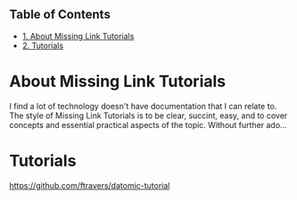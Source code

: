 <div id="table-of-contents">
<h2>Table of Contents</h2>
<div id="text-table-of-contents">
<ul>
<li><a href="#sec-1">1. About Missing Link Tutorials</a></li>
<li><a href="#sec-2">2. Tutorials</a></li>
</ul>
</div>
</div>


# About Missing Link Tutorials<a id="sec-1" name="sec-1"></a>

I find a lot of technology doesn't have documentation that I can
relate to.  The style of Missing Link Tutorials is to be clear,
succint, easy, and to cover concepts and essential practical aspects
of the topic.  Without further ado&#x2026;

# Tutorials<a id="sec-2" name="sec-2"></a>

<https://github.com/ftravers/datomic-tutorial>
